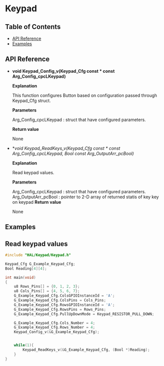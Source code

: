 # Keypad


## Table of Contents
- [API Reference](#api-reference)
- [Examples](#examples)


## API Reference

- **void Keypad_Config_v(Keypad_Cfg const * const Arg_Config_cpcLKeypad)**

	**Explanation** 

	This function configures Button based on configuration passed through Keypad_Cfg struct.
	
	**Parameters**
	
	Arg_Config_cpcLKeypad    : struct that have configured parameters.

	**Return value** 

	None

- **void Keypad_ReadKeys_v(Keypad_Cfg const * const Arg_Config_cpcLKeypad, Bool *const Arg_OutputArr_pcBool)**

	**Explanation** 

	Read keypad values.
	
	**Parameters**
	
	Arg_Config_cpcLKeypad    : struct that have configured parameters.
    Arg_OutputArr_pcBool     : pointer to 2-D array of returned statis of key key on keypad
	**Return value** 

	None

## Examples
## Read keypad values

```c
#include "HAL/Keypad/Keypad.h"

Keypad_Cfg G_Example_Keypad_Cfg;
Bool Reading[4][4];

int main(void)
{
	u8 Rows_Pins[] = {0, 1, 2, 3};
	u8 Cols_Pins[] = {4, 5, 6, 7};
	G_Example_Keypad_Cfg.ColsGPIOInstanceId = 'A';
	G_Example_Keypad_Cfg.ColsPins = Cols_Pins;
	G_Example_Keypad_Cfg.RowsGPIOInstanceId = 'A';
	G_Example_Keypad_Cfg.RowsPins = Rows_Pins;
	G_Example_Keypad_Cfg.PullUpDownMode = Keypad_RESISTOR_PULL_DOWN;

	G_Example_Keypad_Cfg.Cols_Number = 4;
	G_Example_Keypad_Cfg.Rows_Number = 4;
	Keypad_Config_v(&G_Example_Keypad_Cfg);


	while(1){
		Keypad_ReadKeys_v(&G_Example_Keypad_Cfg, (Bool *)Reading);
	}
}

```